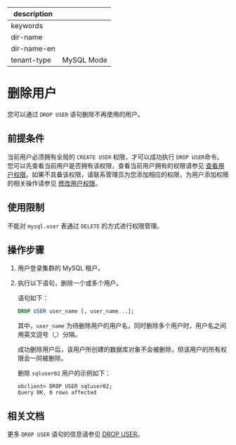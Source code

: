 |description||
|---|---|
|keywords||
|dir-name||
|dir-name-en||
|tenant-type|MySQL Mode|

# 删除用户

您可以通过 `DROP USER` 语句删除不再使用的用户。

## 前提条件

当前用户必须拥有全局的 `CREATE USER` 权限，才可以成功执行 `DROP USER`命令。您可以先查看当前用户是否拥有该权限，查看当前用户拥有的权限请参见 [查看用户权限](../200.permission-of-mysql-mode/400.view-user-permissions-of-mysql-mode.md)。如果不具备该权限，请联系管理员为您添加相应的权限，为用户添加权限的相关操作请参见 [修改用户权限](../200.permission-of-mysql-mode/500.modify-user-permissions-of-mysql-mode.md)。

## 使用限制

不能对 `mysql.user` 表通过 `DELETE` 的方式进行权限管理。

## 操作步骤

1. 用户登录集群的 MySQL 租户。

2. 执行以下语句，删除一个或多个用户。

   语句如下：

   ```sql
   DROP USER user_name [, user_name...];
   ```

   其中，`user_name` 为待删除用户的用户名，同时删除多个用户时，用户名之间用英文逗号（,）分隔。

   成功删除用户后，该用户所创建的数据库对象不会被删除，但该用户的所有权限会一同被删除。

   删除 `sqluser02` 用户的示例如下：

   ```shell
   obclient> DROP USER sqluser02;
   Query OK, 0 rows affected
   ```

## 相关文档

更多 `DROP USER` 语句的信息请参见 [DROP USER](../../../../../700.reference/500.sql-reference/100.sql-syntax/200.common-tenant-of-mysql-mode/600.sql-statement-of-mysql-mode/4000.drop-user-of-mysql-mode.md)。
